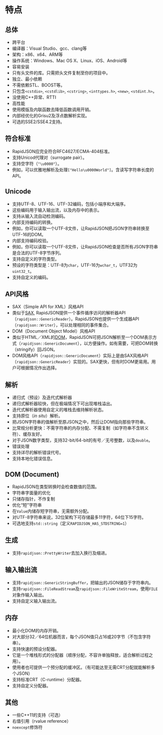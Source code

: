 # 特点

## 总体

* 跨平台
 * 编译器：Visual Studio、gcc、clang等
 * 架构：x86、x64、ARM等
 * 操作系统：Windows、Mac OS X、Linux、iOS、Android等
* 容易安装
 * 只有头文件的库。只需把头文件复制至你的项目中。
* 独立、最小依赖
 * 不需依赖STL、BOOST等。
 * 只包含`<cstdio>`, `<cstdlib>`, `<cstring>`, `<inttypes.h>`, `<new>`, `<stdint.h>`。 
* 没使用C++异常、RTTI
* 高性能
 * 使用模版及内联函数去降低函数调用开销。
 * 内部经优化的Grisu2及浮点数解析实现。
 * 可选的SSE2/SSE4.2支持。

## 符合标准

* RapidJSON应完全符合RFC4627/ECMA-404标准。
* 支持Unicod代理对（surrogate pair）。
* 支持空字符（`"\u0000"`）。
 * 例如，可以优雅地解析及处理`["Hello\u0000World"]`。含读写字符串长度的API。

## Unicode

* 支持UTF-8、UTF-16、UTF-32编码，包括小端序和大端序。
 * 这些编码用于输入输出流，以及内存中的表示。
* 支持从输入流自动检测编码。
* 内部支持编码的转换。
 * 例如，你可以读取一个UTF-8文件，让RapidJSON把JSON字符串转换至UTF-16的DOM。
* 内部支持编码校验。
 * 例如，你可以读取一个UTF-8文件，让RapidJSON检查是否所有JSON字符串是合法的UTF-8字节序列。
* 支持自定义的字符类型。
 * 预设的字符类型是：UTF-8为`char`，UTF-16为`wchar_t`，UTF32为`uint32_t`。
* 支持自定义的编码。

## API风格

* SAX（Simple API for XML）风格API
 * 类似于[SAX](http://en.wikipedia.org/wiki/Simple_API_for_XML), RapidJSON提供一个事件循序访问的解析器API（`rapidjson::GenericReader`）。RapidJSON也提供一个生成器API（`rapidjson::Writer`），可以处理相同的事件集合。
* DOM（Document Object Model）风格API
 * 类似于HTML／XML的[DOM](http://en.wikipedia.org/wiki/Document_Object_Model)，RapidJSON可把JSON解析至一个DOM表示方式（`rapidjson::GenericDocument`），以方便操作。如有需要，可把DOM转换（stringify）回JSON。
 * DOM风格API（`rapidjson::GenericDocument`）实际上是由SAX风格API（`rapidjson::GenericReader`）实现的。SAX更快，但有时DOM更易用。用户可根据情况作出选择。

## 解析

* 递归式（预设）及迭代式解析器
 * 递归式解析器较快，但在极端情况下可出现堆栈溢出。
 * 迭代式解析器使用自定义的堆栈去维持解析状态。
* 支持原位（*in situ*）解析。
 * 把JSON字符串的值解析至原JSON之中，然后让DOM指向那些字符串。
 * 比常规分析更快：不需字符串的内存分配、不需复制（如字符串不含转义符）、缓存友好。
* 对于JSON数字类型，支持32-bit/64-bit的有号／无号整数，以及`double`。
* 错误处理
 * 支持详尽的解析错误代号。
 * 支持本地化错误信息。

## DOM (Document)

* RapidJSON在类型转换时会检查数值的范围。
* 字符串字面量的优化
 * 只储存指针，不作复制
* 优化“短”字符串
 * 在`Value`内储存短字符串，无需额外分配。
 * 对UTF-8字符串来说，32位架构下可存储最多11字符，64位下15字符。
* 可选地支持`std::string`（定义`RAPIDJSON_HAS_STDSTRING=1`）

## 生成

* 支持`rapidjson::PrettyWriter`去加入换行及缩进。

## 输入输出流

* 支持`rapidjson::GenericStringBuffer`，把输出的JSON储存于字符串内。
* 支持`rapidjson::FileReadStream`及`rapidjson::FileWriteStream`，使用`FILE`对象作输入输出。
* 支持自定义输入输出流。

## 内存

* 最小化DOM的内存开销。
 * 对大部分32／64位机器而言，每个JSON值只占16或20字节（不包含字符串）。
* 支持快速的预设分配器。
 * 它是一个堆栈形式的分配器（顺序分配，不容许单独释放，适合解析过程之用）。
 * 使用者也可提供一个预分配的缓冲区。（有可能达至无需CRT分配就能解析多个JSON）
* 支持标准CRT（C-runtime）分配器。
* 支持自定义分配器。

## 其他

* 一些C++11的支持（可选）
 * 右值引用（rvalue reference）
 * `noexcept`修饰符
